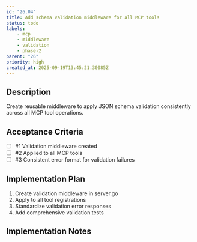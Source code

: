 ```yaml
---
id: "26.04"
title: Add schema validation middleware for all MCP tools
status: todo
labels:
    - mcp
    - middleware
    - validation
    - phase-2
parent: "26"
priority: high
created_at: 2025-09-19T13:45:21.30085Z
---
```

## Description

Create reusable middleware to apply JSON schema validation consistently across all MCP tool operations.

## Acceptance Criteria
<!-- AC:BEGIN -->

- [ ] #1 Validation middleware created
- [ ] #2 Applied to all MCP tools
- [ ] #3 Consistent error format for validation failures

<!-- AC:END -->

## Implementation Plan

1. Create validation middleware in server.go
2. Apply to all tool registrations
3. Standardize validation error responses
4. Add comprehensive validation tests


## Implementation Notes



